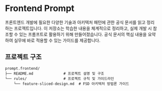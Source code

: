 # Frontend Prompt

프론트엔드 개발에 필요한 다양한 기술과 아키텍처 패턴에 관한 공식 문서를 읽고 정리하는 프로젝트입니다. 이 저장소는 학습한 내용을 체계적으로 정리하고, 실제 개발 시 참조할 수 있는 프롬프트로 활용하기 위해 만들어졌습니다. 공식 문서의 핵심 내용을 요약하여 실무에 바로 적용할 수 있는 가이드를 제공합니다.

## 프로젝트 구조

```
prompt.frontend/
├── README.md              # 프로젝트 설명 및 구조
└── rules/                 # 프로젝트 규칙 및 가이드라인
    └── feature-sliced-design.md  # FSD 아키텍처 방법론 가이드
```
